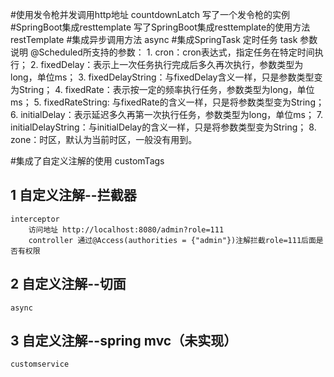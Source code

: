 #使用发令枪并发调用http地址
    countdownLatch 写了一个发令枪的实例
#SpringBoot集成resttemplate
 写了SpringBoot集成resttemplate的使用方法
  restTemplate
#集成异步调用方法
    async
#集成SpringTask 定时任务
      task
      参数说明
        @Scheduled所支持的参数： 
        1. cron：cron表达式，指定任务在特定时间执行； 
        2. fixedDelay：表示上一次任务执行完成后多久再次执行，参数类型为long，单位ms； 
        3. fixedDelayString：与fixedDelay含义一样，只是参数类型变为String； 
        4. fixedRate：表示按一定的频率执行任务，参数类型为long，单位ms； 
        5. fixedRateString: 与fixedRate的含义一样，只是将参数类型变为String； 
        6. initialDelay：表示延迟多久再第一次执行任务，参数类型为long，单位ms； 
        7. initialDelayString：与initialDelay的含义一样，只是将参数类型变为String； 
        8. zone：时区，默认为当前时区，一般没有用到。
        
#集成了自定义注解的使用
customTags
## 1 自定义注解--拦截器
    interceptor
        访问地址 http://localhost:8080/admin?role=111
        controller 通过@Access(authorities = {"admin"})注解拦截role=111后面是否有权限
        
## 2 自定义注解--切面
    async
## 3 自定义注解--spring mvc（未实现）
    customservice 